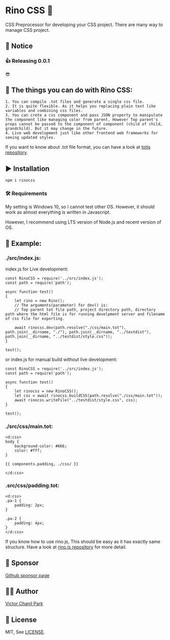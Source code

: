 # Rino CSS 🦏
CSS Preprocessor for developing your CSS project. There are many way to manage CSS project.

## 📢 Notice
### 👍 Releasing 0.0.1
😎

## 💪 The things you can do with Rino CSS:
```
1. You can compile .tot files and generate a single css file.
2. It is quite flexible. As it helps you replacing plain text like variables and combining css files.
3. You can crete a css component and pass JSON property to manipulate the component like managing color from parent. However Top parent's props cannot be passed to the component of component (child of child, grandchild). But it may change in the future.
4. Live web development just like other frontend web frameworks for seeing updated styles.
```

If you want to know about .tot file format, you can have a look at [totjs repository](https://github.com/opdev1004/totjs).

## ▶️ Installation
```
npm i rinocss
```

### 🛠 Requirements
My setting is Windows 10, so I cannot test other OS. However, it should work as almost everything is written in Javascript.

However, I recommend using LTS version of Node.js and recent version of OS.

## 📖 Example:
### ./src/index.js:
index.js for Live development:
```
const RinoCSS = require('../src/index.js');
const path = require('path');

async function test()
{
    let rino = new Rino();
    // The arguments(parameter) for dev() is:
    // Top parent tot file path, project directory path, directory path where the html file is for running develpment server and filename of css file for exporting.

    await rinocss.dev(path.resolve("./css/main.tot"), path.join(__dirname, "./"), path.join(__dirname, "../testdist"), path.join(__dirname, "../testdist/style.css"));
}

test();
```
or index.js for manual build without live development:

```
const RinoCSS = require('../src/index.js');
const path = require('path');

async function test()
{
    let rinocss = new RinoCSS();
    let css = await rinocss.buildCSS(path.resolve("./css/main.tot"));
    await rinocss.writeFile("../testdist/style.css", css);
}

test();
```
### ./src/css/main.tot:
```
<d:css>
body {
    background-color: #666;
    color: #fff;
}

{{ components.padding, ./css/ }}

</d:css>
```

### .src/css/padding.tot:
```
<d:css>
.pa-1 {
    padding: 2px;
}

.pa-2 {
    padding: 4px;
}
</d:css>
```
If you know how to use rino.js, This should be easy as it has exactly same structure. Have a look at [rino.js repository](https://github.com/opdev1004/rinojs) for more detail.

## 💪 Sponsor 
[Github sponsor page](https://github.com/sponsors/opdev1004)

## 👨‍💻 Author
[Victor Chanil Park](https://github.com/opdev1004)

## 💯 License
MIT, See [LICENSE](./LICENSE).
